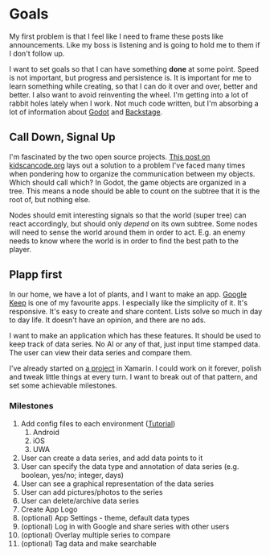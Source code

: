 
# Goals

My first problem is that I feel like I need to frame these posts like announcements. Like my boss is listening and is going to hold me to them if I don't follow up.

I want to set goals so that I can have something **done** at some point. Speed is not important, but progress and persistence is. It is important for me to learn something while creating, so that I can do it over and over, better and better. I also want to avoid reinventing the wheel. I'm getting into a lot of rabbit holes lately when I work. Not much code written, but I'm absorbing a lot of information about [Godot](https://docs.godotengine.org) and [Backstage](https://backstage.io/).

## Call Down, Signal Up

I'm fascinated by the two open source projects. [This post on kidscancode.org](https://kidscancode.org/godot_recipes/basics/node_communication/) lays out a solution to a problem I've faced many times when pondering how to organize the communication between my objects. Which should call which? In Godot, the game objects are organized in a tree. This means a node should be able to count on the subtree that it is the root of, but nothing else.

Nodes should emit interesting signals so that the world (super tree) can react accordingly, but should only *depend* on its own subtree. Some nodes will need to sense the world around them in order to act. E.g. an enemy needs to know where the world is in order to find the best path to the player.

## Plapp first

In our home, we have a lot of plants, and I want to make an app. [Google Keep](https://keep.google.com) is one of my favourite apps. I especially like the simplicity of it. It's responsive. It's easy to create and share content. Lists solve so much in day to day life. It doesn't have an opinion, and there are no ads.

I want to make an application which has these features. It should be used to keep track of data series. No AI or any of that, just input time stamped data. The user can view their data series and compare them.

I've already started on [a project](https://github.com/bjornarprytz/Plapp) in Xamarin. I could work on it forever, polish and tweak little things at every turn. I want to break out of that pattern, and set some achievable milestones.

### Milestones

1. Add config files to each environment ([Tutorial](https://johnthiriet.com/xamarin-loading-a-configuration-file/))
   1. Android
   2. iOS
   3. UWA
2. User can create a data series, and add data points to it
3. User can specify the data type and annotation of data series (e.g. boolean, yes/no; integer, days)
4. User can see a graphical representation of the data series
5. User can add pictures/photos to the series
6. User can delete/archive data series
7. Create App Logo
8. (optional) App Settings - theme, default data types
9. (optional) Log in with Google and share series with other users
10. (optional) Overlay multiple series to compare
11. (optional) Tag data and make searchable
